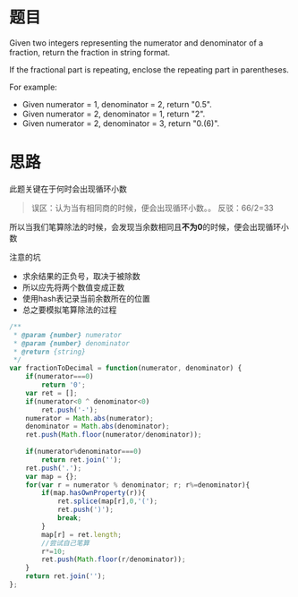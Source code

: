 # 题目
Given two integers representing the numerator and denominator of a fraction, return the fraction in string format.

If the fractional part is repeating, enclose the repeating part in parentheses.

For example:

* Given numerator = 1, denominator = 2, return "0.5".
* Given numerator = 2, denominator = 1, return "2".
* Given numerator = 2, denominator = 3, return "0.(6)".

# 思路
此题关键在于何时会出现循环小数

> 误区：认为当有相同商的时候，便会出现循环小数。。
> 反驳：66/2=33

所以当我们笔算除法的时候，会发现当余数相同且**不为0**的时候，便会出现循环小数

注意的坑

* 求余结果的正负号，取决于被除数
* 所以应先将两个数值变成正数
* 使用hash表记录当前余数所在的位置
* 总之要模拟笔算除法的过程

``` javascript
/**
 * @param {number} numerator
 * @param {number} denominator
 * @return {string}
 */
var fractionToDecimal = function(numerator, denominator) {
    if(numerator===0)
        return '0';
    var ret = [];
    if(numerator<0 ^ denominator<0)
        ret.push('-');
    numerator = Math.abs(numerator);
    denominator = Math.abs(denominator);
    ret.push(Math.floor(numerator/denominator));
    
    if(numerator%denominator===0)
        return ret.join('');
    ret.push('.');
    var map = {};
    for(var r = numerator % denominator; r; r%=denominator){
        if(map.hasOwnProperty(r)){
            ret.splice(map[r],0,'(');
            ret.push(')');
            break;
        }
        map[r] = ret.length;
        //尝试自己笔算
        r*=10;
        ret.push(Math.floor(r/denominator));
    }
    return ret.join('');
};
```